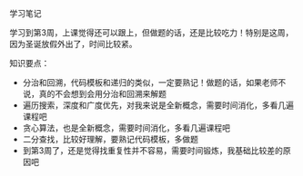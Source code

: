 学习笔记

学习到第3周，上课觉得还可以跟上，但做题的话，还是比较吃力！特别是这周，因为圣诞放假外出了，时间比较紧。

知识要点：

 - 分治和回溯，代码模板和递归的类似，一定要熟记！做题的话，如果老师不说，真的不会想到会用分治和回溯来解题
 - 遍历搜索，深度和广度优先，对我来说是全新概念，需要时间消化，多看几遍课程吧
 - 贪心算法，也是全新概念，需要时间消化，多看几遍课程吧
 - 二分查找，比较好理解，要熟记代码模板，多做题
 - 到第3周了，还是觉得找重复性并不容易，需要时间锻炼，我基础比较差的原因吧